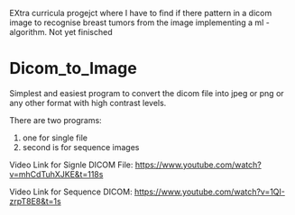 EXtra curricula progejct where I have to find if there pattern in a dicom image to recognise breast tumors from the image implementing a ml -algorithm. Not yet finisched

# Dicom_to_Image

Simplest and easiest program to convert the dicom file into jpeg or png or any other format with high contrast levels.

There are two programs:
1. one for single file
2. second is for sequence images

Video Link for Signle DICOM File: https://www.youtube.com/watch?v=mhCdTuhXJKE&t=118s

Video Link for Sequence DICOM: https://www.youtube.com/watch?v=1QI-zrpT8E8&t=1s
